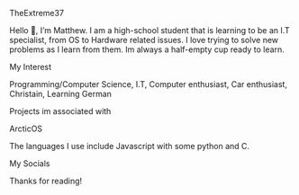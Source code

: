 TheExtreme37

Hello 👋, I’m Matthew. I am a high-school student that is learning to be an I.T specialist, from OS to Hardware related issues. I love trying to solve new problems as I learn
from them. Im always a half-empty cup ready to learn.


My Interest

Programming/Computer Science,
I.T,
Computer enthusiast,
Car enthusiast,
Christain,
Learning German


Projects im associated with

ArcticOS


The languages I use include Javascript with some python and C.


My Socials

Thanks for reading!
